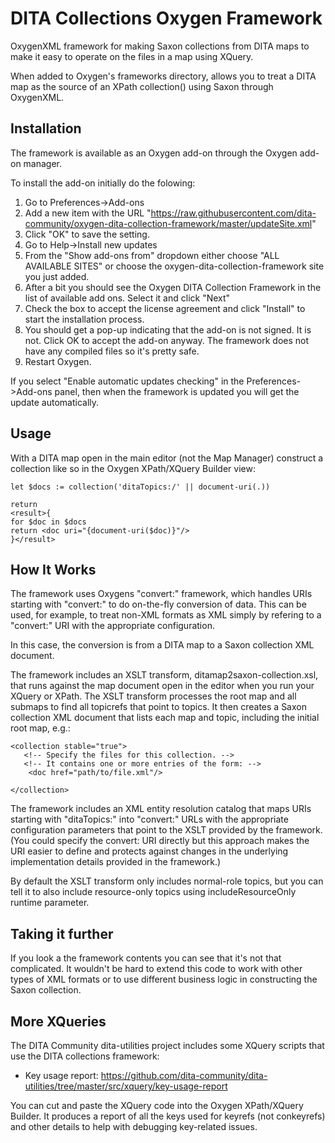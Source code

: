 # DITA Collections Oxygen Framework
OxygenXML framework for making Saxon collections from DITA maps to make it easy to operate on the files in a map using XQuery.

When added to Oxygen's frameworks directory, allows you to treat a DITA map
as the source of an XPath collection() using Saxon through OxygenXML.

## Installation

The framework is available as an Oxygen add-on through the Oxygen add-on manager.

To install the add-on initially do the folowing:

1. Go to Preferences->Add-ons
2. Add a new item with the URL "https://raw.githubusercontent.com/dita-community/oxygen-dita-collection-framework/master/updateSite.xml"
3. Click "OK" to save the setting.
4. Go to Help->Install new updates
5. From the "Show add-ons from" dropdown either choose "ALL AVAILABLE SITES" or choose the oxygen-dita-collection-framework site you just added.
6. After a bit you should see the Oxygen DITA Collection Framework in the list of available add ons. Select it and click "Next"
7. Check the box to accept the license agreement and click "Install" to start the installation process.
8. You should get a pop-up indicating that the add-on is not signed. It is not. Click OK to accept the add-on anyway. The framework does not
have any compiled files so it's pretty safe.
9. Restart Oxygen. 

If you select "Enable automatic updates checking" in the Preferences->Add-ons panel, then when the framework is updated you will get
the update automatically.

## Usage

With a DITA map open in the main editor (not the Map Manager) construct a collection
like so in the Oxygen XPath/XQuery Builder view:

```
let $docs := collection('ditaTopics:/' || document-uri(.))

return 
<result>{
for $doc in $docs 
return <doc uri="{document-uri($doc)}"/>
}</result>  
```

## How It Works

The framework uses Oxygens "convert:" framework, which handles URIs starting with "convert:" to do on-the-fly conversion of data. This can be used, for example, to treat non-XML formats as XML simply by refering to a "convert:" URI with the appropriate configuration.

In this case, the conversion is from a DITA map to a Saxon collection XML document.

The framework includes an XSLT transform, ditamap2saxon-collection.xsl, that runs against the map document open in the editor when you run your XQuery or XPath. The XSLT transform processes the root map and all submaps to find all topicrefs that point to topics. It then creates a Saxon collection XML document that lists each map and topic, including the initial root map, e.g.:

```
<collection stable="true">
   <!-- Specify the files for this collection. -->
   <!-- It contains one or more entries of the form: -->
    <doc href="path/to/file.xml"/>

</collection>
```

The framework includes an XML entity resolution catalog that maps URIs starting with "ditaTopics:" into "convert:" URLs with the appropriate configuration parameters that point to the XSLT provided by the framework. (You could specify the convert: URI directly but this approach makes the URI easier to define and protects against changes in the underlying implementation details provided in the framework.)

By default the XSLT transform only includes normal-role topics, but you can tell it to also include resource-only topics using includeResourceOnly runtime parameter.

## Taking it further

If you look a the framework contents you can see that it's not that complicated. It wouldn't be hard to extend this code to work with other types of XML formats or to use different business logic in constructing the Saxon collection.

## More XQueries

The DITA Community dita-utilities project includes some XQuery scripts that use the DITA collections framework:

* Key usage report: https://github.com/dita-community/dita-utilities/tree/master/src/xquery/key-usage-report

You can cut and paste the XQuery code into the Oxygen XPath/XQuery Builder. It produces a report of all the keys used for keyrefs (not conkeyrefs) and other details to help with debugging key-related issues.


